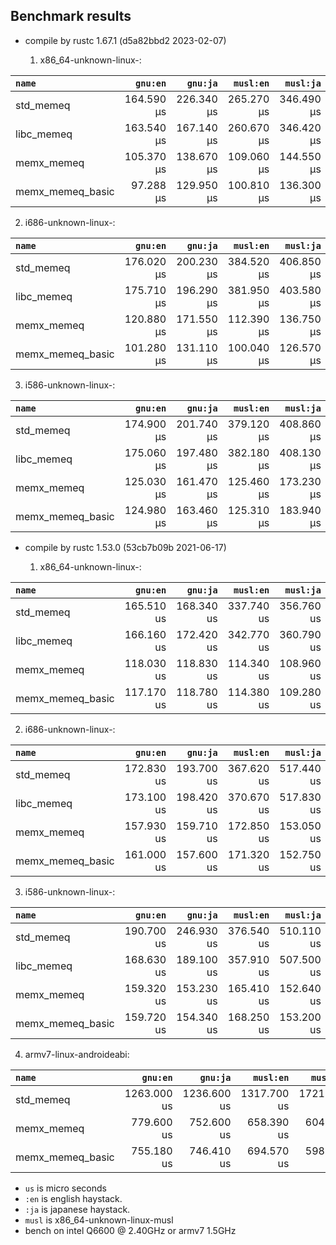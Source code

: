 ## Benchmark results

- compile by rustc 1.67.1 (d5a82bbd2 2023-02-07)

  1. x86_64-unknown-linux-:

|         `name`          |  `gnu:en`   |  `gnu:ja`   |  `musl:en`  |  `musl:ja`  |
|:------------------------|------------:|------------:|------------:|------------:|
| std_memeq               |  164.590 µs |  226.340 µs |  265.270 µs |  346.490 µs |
| libc_memeq              |  163.540 µs |  167.140 µs |  260.670 µs |  346.420 µs |
| memx_memeq              |  105.370 µs |  138.670 µs |  109.060 µs |  144.550 µs |
| memx_memeq_basic        |   97.288 µs |  129.950 µs |  100.810 µs |  136.300 µs |

  2. i686-unknown-linux-:

|         `name`          |  `gnu:en`   |  `gnu:ja`   |  `musl:en`  |  `musl:ja`  |
|:------------------------|------------:|------------:|------------:|------------:|
| std_memeq               |  176.020 µs |  200.230 µs |  384.520 µs |  406.850 µs |
| libc_memeq              |  175.710 µs |  196.290 µs |  381.950 µs |  403.580 µs |
| memx_memeq              |  120.880 µs |  171.550 µs |  112.390 µs |  136.750 µs |
| memx_memeq_basic        |  101.280 µs |  131.110 µs |  100.040 µs |  126.570 µs |

  3. i586-unknown-linux-:

|         `name`          |  `gnu:en`   |  `gnu:ja`   |  `musl:en`  |  `musl:ja`  |
|:------------------------|------------:|------------:|------------:|------------:|
| std_memeq               |  174.900 µs |  201.740 µs |  379.120 µs |  408.860 µs |
| libc_memeq              |  175.060 µs |  197.480 µs |  382.180 µs |  408.130 µs |
| memx_memeq              |  125.030 µs |  161.470 µs |  125.460 µs |  173.230 µs |
| memx_memeq_basic        |  124.980 µs |  163.460 µs |  125.310 µs |  183.940 µs |


- compile by rustc 1.53.0 (53cb7b09b 2021-06-17)

  1. x86_64-unknown-linux-:

|         `name`          |  `gnu:en`   |  `gnu:ja`   |  `musl:en`  |  `musl:ja`  |
|:------------------------|------------:|------------:|------------:|------------:|
| std_memeq               |  165.510 us |  168.340 us |  337.740 us |  356.760 us |
| libc_memeq              |  166.160 us |  172.420 us |  342.770 us |  360.790 us |
| memx_memeq              |  118.030 us |  118.830 us |  114.340 us |  108.960 us |
| memx_memeq_basic        |  117.170 us |  118.780 us |  114.380 us |  109.280 us |

  2. i686-unknown-linux-:

|         `name`          |  `gnu:en`   |  `gnu:ja`   |  `musl:en`  |  `musl:ja`  |
|:------------------------|------------:|------------:|------------:|------------:|
| std_memeq               |  172.830 us |  193.700 us |  367.620 us |  517.440 us |
| libc_memeq              |  173.100 us |  198.420 us |  370.670 us |  517.830 us |
| memx_memeq              |  157.930 us |  159.710 us |  172.850 us |  153.050 us |
| memx_memeq_basic        |  161.000 us |  157.600 us |  171.320 us |  152.750 us |

  3. i586-unknown-linux-:

|         `name`          |  `gnu:en`   |  `gnu:ja`   |  `musl:en`  |  `musl:ja`  |
|:------------------------|------------:|------------:|------------:|------------:|
| std_memeq               |  190.700 us |  246.930 us |  376.540 us |  510.110 us |
| libc_memeq              |  168.630 us |  189.100 us |  357.910 us |  507.500 us |
| memx_memeq              |  159.320 us |  153.230 us |  165.410 us |  152.640 us |
| memx_memeq_basic        |  159.720 us |  154.340 us |  168.250 us |  153.200 us |

  4. armv7-linux-androideabi:

|         `name`          |  `gnu:en`   |  `gnu:ja`   |  `musl:en`  |  `musl:ja`  |
|:------------------------|------------:|------------:|------------:|------------:|
| std_memeq               | 1263.000 us | 1236.600 us | 1317.700 us | 1721.000 us |
| memx_memeq              |  779.600 us |  752.600 us |  658.390 us |  604.610 us |
| memx_memeq_basic        |  755.180 us |  746.410 us |  694.570 us |  598.540 us |


- `us` is micro seconds
- `:en` is english haystack.
- `:ja` is japanese haystack.
- `musl` is x86_64-unknown-linux-musl
- bench on intel Q6600 @ 2.40GHz or armv7 1.5GHz
